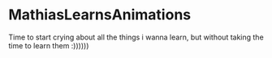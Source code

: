 # MathiasLearnsAnimations
Time to start crying about all the things i wanna learn, but without taking the time to learn them :))))))

